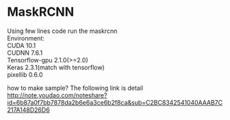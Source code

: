 # MaskRCNN
Using few lines code run the maskrcnn  
Environment:  
  CUDA 10.1  
  CUDNN 7.6.1  
  Tensorflow-gpu 2.1.0(>=2.0)  
  Keras 2.3.1(match with tensorflow)  
  pixellib 0.6.0

how to make sample? The following link is detail  
http://note.youdao.com/noteshare?id=6b87a0f7bb7878da2b6e6a3ce6b2f8ca&sub=C2BC8342541040AAAB7C217A148D26D6

